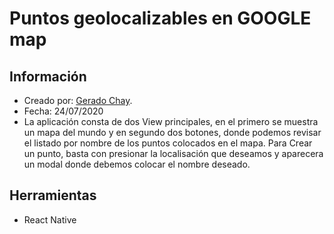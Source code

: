 # Puntos geolocalizables en GOOGLE map #

## Información
- Creado por: [Gerado Chay](https://github.com/gerchay).
- Fecha: 24/07/2020
- La aplicación consta de dos View principales, en el primero se muestra un mapa del mundo y 
  en segundo dos botones, donde podemos revisar el listado por nombre de los puntos colocados en el mapa. 
  Para Crear un punto, basta con presionar la localisación que deseamos y aparecera un modal donde debemos colocar el nombre deseado. 

## Herramientas
- React Native